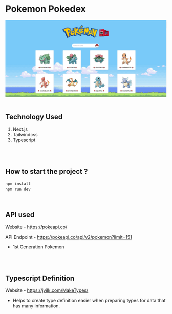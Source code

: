 # Pokemon Pokedex

![cover image](./public/images/cover.png)
<br>
<br>

## Technology Used

1. Next.js
2. Tailwindcss
3. Typescript
<br>
<br>

## How to start the project ?

```
npm install
npm run dev
```
<br>

## API used
Website - https://pokeapi.co/

API Endpoint - https://pokeapi.co/api/v2/pokemon?limit=151  
- 1st Generation Pokemon

<br>
<br>

## Typescript Definition
Website - https://jvilk.com/MakeTypes/
- Helps to create type definition easier when preparing types for data that has many information.
